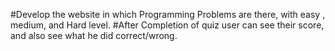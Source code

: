 #Develop the website in which Programming Problems are there, with easy , medium, and Hard level.
#After Completion of quiz user can see their score, and also see what he did correct/wrong.
